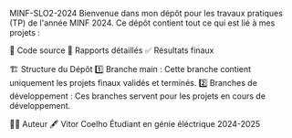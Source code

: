 MINF-SLO2-2024
Bienvenue dans mon dépôt pour les travaux pratiques (TP) de l'année MINF 2024.
Ce dépôt contient tout ce qui est lié à mes projets :

📂 Code source
📝 Rapports détaillés
✅ Résultats finaux

🏗️ Structure du Dépôt
1️⃣ Branche main : Cette branche contient uniquement les projets finaux validés et terminés.
2️⃣ Branches de développement : Ces branches servent pour les projets en cours de développement.

👨‍💻 Auteur
🖋️ Vitor Coelho
Étudiant en génie éléctrique 2024-2025
